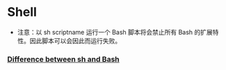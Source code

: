 # Shell

* 注意：以 sh scriptname 运行一个 Bash 脚本将会禁止所有 Bash 的扩展特性。因此脚本可以会因此而运行失败。

### [Difference between sh and Bash](https://stackoverflow.com/a/5725402)

